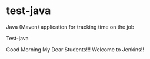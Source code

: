 # test-java
Java (Maven) application for tracking time on the job

Test-java

Good Morning My Dear Students!!! Welcome to Jenkins!!
